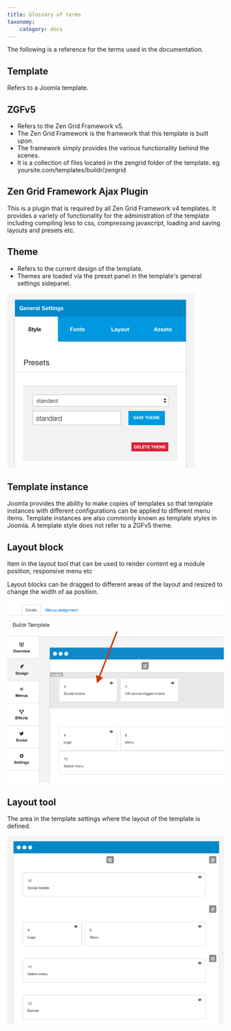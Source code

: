 ```yaml
---
title: Glossary of terms
taxonomy:
    category: docs
---
```


The following is a reference for the terms used in the documentation.

## Template
Refers to a Joomla template.

## ZGFv5

- Refers to the Zen Grid Framework v5.
- The Zen Grid Framework is the framework that this template is built upon.
- The framework simply provides the various functionality behind the scenes.
- It is a collection of files located in the zengrid folder of the template. eg yoursite.com/templates/buildr/zengrid


## Zen Grid Framework Ajax Plugin
This is a plugin that is required by all Zen Grid Framework v4 templates. It provides a variety of functionality for the administration of the template including compiling less to css, compressing javascript, loading and saving layouts and presets etc.

## Theme
- Refers to the current design of the template. 
- Themes are loaded via the preset panel in the template's general settings sidepanel.

![Preset](presets.png)

## Template instance
Joomla provides the ability to make copies of templates so that template instances with different configurations can be applied to different menu items. Template instances are also commonly known as template styles in Joomla. A template style does not refer to a ZGFv5 theme.

## Layout block
Item in the layout tool that can be used to render content eg a module position, responsive menu etc

Layout blocks can be dragged to different areas of the layout and resized to change the width of aa position.

![Layout Block](layout-block.png)


## Layout tool
The area in the template settings where the layout of the template is defined. 

![Layout](layout.png)
